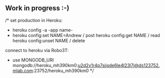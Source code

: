 <h2>Work in progress :-)</h2>

/*
 set production in Heroku:
 - heroku config -a -app name-
 - heroku config:set NAME=Andrew / post
    heroku config:get NAME / read
    heroku config:unset NAME / delete

connect to heroku via Robo3T:
- use MONGODB_URI
mongodb://heroku_mh390km0:u2d2v1r4p7sjjsde6le4l23l7j@ds123752.mlab.com:23752/heroku_mh390km0
*/